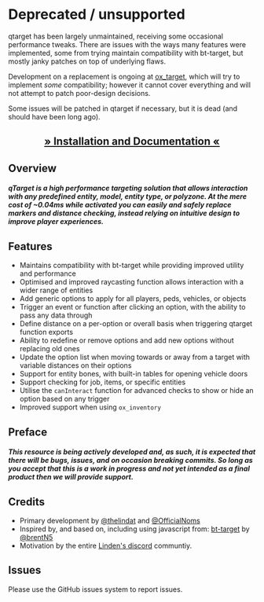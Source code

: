 # Deprecated / unsupported

qtarget has been largely unmaintained, receiving some occasional performance tweaks.
There are issues with the ways many features were implemented, some from trying maintain compatibility with bt-target, but mostly janky patches on top of underlying flaws.

Development on a replacement is ongoing at [ox_target](https://github.com/overextended/ox_target), which will try to implement _some_ compatibility; however it cannot cover everything and will not attempt to patch poor-design decisions.

Some issues will be patched in qtarget if necessary, but it is dead (and should have been long ago).


<h2 align='center'><a href='https://overextended.github.io/qtarget/'>» Installation and Documentation «</a></h2>

## Overview
##### qTarget is a high performance targeting solution that allows interaction with any predefined entity, model, entity type, or polyzone. At the mere cost of ~0.04ms while activated you can easily and safely replace markers and distance checking, instead relying on intuitive design to improve player experiences.


## Features 
- Maintains compatibility with bt-target while providing improved utility and performance
- Optimised and improved raycasting function allows interaction with a wider range of entities
- Add generic options to apply for all players, peds, vehicles, or objects
- Trigger an event or function after clicking an option, with the ability to pass any data through
- Define distance on a per-option or overall basis when triggering qtarget function exports
- Ability to redefine or remove options and add new options without replacing old ones
- Update the option list when moving towards or away from a target with variable distances on their options
- Support for entity bones, with built-in tables for opening vehicle doors
- Support checking for job, items, or specific entities
- Utilise the `canInteract` function for advanced checks to show or hide an option based on any trigger
- Improved support when using `ox_inventory`

## Preface
##### This resource is being actively developed and, as such, it is expected that there will be bugs, issues, and on occasion breaking commits. So long as you accept that this is a work in progress and not yet intended as a final product then we will provide support.

## Credits
- Primary development by [@thelindat](https://github.com/thelindat) and [@OfficialNoms](https://github.com/OfficialNoms)
- Inspired by, and based on, including using javascript from: [bt-target](https://github.com/brentN5/bt-target) by [@brentN5](https://github.com/brentN5)
- Motivation by the entire [Linden's discord](https://discord.gg/mEM6eYdXPm) communtiy.

## Issues
Please use the GitHub issues system to report issues. 

